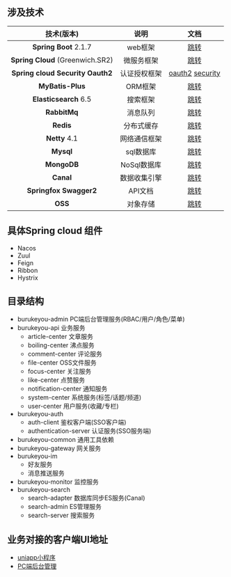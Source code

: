 
## 涉及技术

|               技术(版本)                |          说明          |                             文档                             |
| :-------------------------------------: | :--------------------: | :----------------------------------------------------------: |
|          **Spring Boot** 2.1.7          | web框架 | [跳转](https://docs.spring.io/spring-boot/docs/2.1.4.RELEASE/reference/html/index.html) |
|   **Spring Cloud**   (Greenwich.SR2)    |       微服务框架       | [跳转](https://cloud.spring.io/spring-cloud-static/Greenwich.SR4/multi/multi_spring-cloud.html) |
| **Spring cloud Security Oauth2** |      认证授权框架      | [oauth2](https://docs.spring.io/spring-security-oauth2-boot/docs/current/reference/htmlsingle/#boot-features-security-oauth2-authorization-server) [security](https://docs.spring.io/spring-security/site/docs/5.2.1.RELEASE/reference/htmlsingle/) |
|               **MyBatis-Plus**               |        ORM框架         |     [跳转](https://mp.baomidou.com/guide/)      |
|          **Elasticsearch** 6.5          |        搜索框架        | [跳转](https://www.elastic.co/guide/en/elasticsearch/reference/7.1/index.html) |
|              **RabbitMq**               |        消息队列        | [跳转](https://docs.spring.io/spring-boot/docs/2.1.4.RELEASE/reference/html/boot-features-messaging.html#boot-features-rabbitmq) |
|                **Redis**                |       分布式缓存       | [跳转](https://docs.spring.io/spring-data/redis/docs/current/reference/html/#) |
|              **Netty** 4.1              |      网络通信框架      |           [跳转](https://netty.io/wiki/index.html)           |
|                **Mysql**                |       sql数据库        | [跳转](https://docs.spring.io/spring-data/jpa/docs/2.2.4.RELEASE/reference/html/#preface) |
|               **MongoDB**               |      NoSql数据库       | [跳转](https://docs.spring.io/spring-data/mongodb/docs/2.2.4.RELEASE/reference/html/#preface) |
|              **Canal**               |      数据收集引擎      | [跳转](https://github.com/alibaba/canal/wiki) |
|         **Springfox Swagger2**          |        API文档         | [跳转](https://springfox.github.io/springfox/docs/current/#springfox-swagger-ui) |
|                 **OSS**                 |        对象存储        |  [跳转](https://help.aliyun.com/document_detail/31827.html)  |

## 具体Spring cloud 组件
*	Nacos
*	Zuul
*	Feign
*	Ribbon
*	Hystrix

## 目录结构
*	burukeyou-admin  PC端后台管理服务(RBAC/用户/角色/菜单)
*	burukeyou-api  业务服务
	*	article-center  文章服务
	*	boiling-center 沸点服务
	*	comment-center 评论服务
	*	file-center  OSS文件服务
	*	focus-center  关注服务
	*	like-center 点赞服务
	*	notification-center 通知服务
	*	system-center 系统服务(标签/话题/频道)
	*	user-center 用户服务(收藏/专栏)
*	burukeyou-auth
	*	auth-client   鉴权客户端(SSO客户端)
	*	authentication-server   认证服务(SSO服务端)
* burukeyou-common 通用工具依赖
* burukeyou-gateway 网关服务
* burukeyou-im
	*  好友服务
	* 消息推送服务
* burukeyou-monitor 监控服务
* burukeyou-search
	* 	 search-adapter 数据库同步ES服务(Canal)
	*   search-admin   ES管理服务
	*  search-server  搜索服务





## 业务对接的客户端UI地址
*	[uniapp小程序](https://github.com/burukeYou/burukeyou-mobile/tree/de)
*	[PC端后台管理](https://github.com/burukeYou/burukeyou-admin/tree/master/burukeyou-admin)

